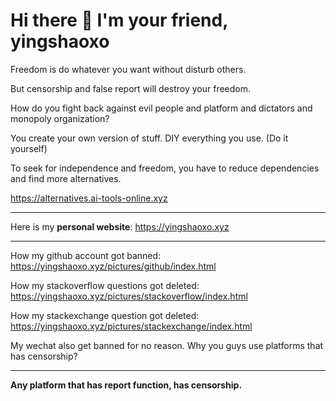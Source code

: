 # Hi there 👋 I'm your friend, yingshaoxo

Freedom is do whatever you want without disturb others.

But censorship and false report will destroy your freedom.

How do you fight back against evil people and platform and dictators and monopoly organization?

You create your own version of stuff. DIY everything you use. (Do it yourself)

To seek for independence and freedom, you have to reduce dependencies and find more alternatives.

https://alternatives.ai-tools-online.xyz

<!--
[![](https://github-readme-stats-git-masterrstaa-rickstaa.vercel.app/api?username=yingshaoxo&show_icons=false&count_private=true)](https://github-readme-stats-git-masterrstaa-rickstaa.vercel.app/api?username=yingshaoxo&show_icons=false&count_private=true)

[![](https://github-readme-stats-git-masterrstaa-rickstaa.vercel.app/api/top-langs/?username=yingshaoxo&layout=compact&langs_count=6&hide=html,css,Jupyter%20Notebook,C,kotlin,ShaderLab)](https://github-readme-stats-git-masterrstaa-rickstaa.vercel.app/api/top-langs/?username=yingshaoxo&langs_count=6&layout=compact&hide=html,css,Jupyter%20Notebook,C,kotlin,ShaderLab)
-->

___

Here is my **personal website**: https://yingshaoxo.xyz

___

How my github account got banned: 
https://yingshaoxo.xyz/pictures/github/index.html

How my stackoverflow questions got deleted:
https://yingshaoxo.xyz/pictures/stackoverflow/index.html

How my stackexchange question got deleted:
https://yingshaoxo.xyz/pictures/stackexchange/index.html

My wechat also get banned for no reason. Why you guys use platforms that has censorship?

___

**Any platform that has report function, has censorship.**

<!--

___

## Help Wanted (紧急援助

**I lost my job. And I don't have enough money to buy food, don't have enough money to wash clothes and take shower.**

> 我失业快一年了，目前在深圳街头流浪。我没有钱买食物，只能在垃圾桶捡垃圾吃。同时我也找不到可以免费洗澡与洗衣服的地方。如果你有意向援助，请联系我，我的邮箱是：yingshaoxo@gmail.com。

Here are some links that may helpful:

### Paypal
https://paypal.me/yingshaoxo

### WeChat
[<img src="https://github.com/yingshaoxo/yingshaoxo/raw/master/wechat_pay.png" width="250">](https://github.com/yingshaoxo/yingshaoxo/raw/master/wechat_pay.png)

### Alipay
[<img src="https://github.com/yingshaoxo/yingshaoxo/raw/master/aili_pay.jpeg" width="250">](https://github.com/yingshaoxo/yingshaoxo/raw/master/aili_pay.jpeg)

-->

<!--
I can code with Python, Typescript, CPP.

But I prefer to be an expert of Python, CPP, Dart.

> I don't wanna be a failure.
--> 

<!-- Got a part time job recentely
I'm looking for a way to constantly improve my English speaking ability. (Advanced Level for Commercial Usage)

So if you are a native English speaker, you can contact me to invite me to work for you as a part-time coder or researcher.

All you have to pay is spent 10 minutes per day to practice English with me (I mean, a real time conversation, in the form of audio or video).
-->

<!--
**yingshaoxo/yingshaoxo** is a ✨ _special_ ✨ repository because its `README.md` (this file) appears on your GitHub profile.


### I do open source at Github, making free tutorials at Youtube. If my government won't arrest me, I would also like to share my thoughts on Twitter.

I have a real-life job, but it's not related to programming.

I want to do some part-time jobs in my spare time. Because one day, I wish I could stay alive with coding.

> And also, I love dollars more than RMB.

My power comes from Python, Javascript, Dart, Java, Golang, CPP, and so on. But to be honest, I can only use `Flutter` or `Reactjs` or `Expo` or `Vuejs` or `Electron` or `Android Studio` or `Keras` or `Linux` or `Github` or `Stackoverflow` to do some development. Yes, I'm not an expert, so sadly.

For what I could do, you could take a look at my repos, except those I forked, they have everything you need to know me.

By the way, contact me with [Gmail](yingshaoxo@gmail.com), don't use some weird soft like WeChat or kinds of. (Best wishes to you if you do)

[<img src="https://github.com/yingshaoxo/yingshaoxo/raw/master/become_a_patron_button.png" width="200">](https://www.patreon.com/bePatron?u=45200693)

-->
